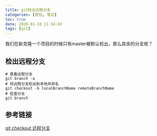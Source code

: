 ```yaml
---
title: git检出远程分支
categories: [原创, 笔记]
toc: true
date: 2020-01-10 11:34:43
tags: [git]
---
```

我们在新克隆一个项目的时候只有master被默认检出，那么其余的分支呢？
<!--more-->
## 检出远程分支
```git
# 查看远程分支
git branch -a
# 将远程分支检出到本地并命名
git checkout -b localBranchName remoteBranchName
# 检查分支
git branch
```

## 参考链接
[git checkout 远程分支](https://blog.csdn.net/ISaiSai/article/details/51350898)
